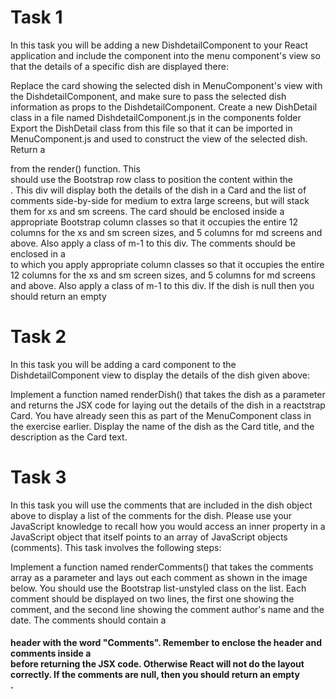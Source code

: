 # Task 1

In this task you will be adding a new DishdetailComponent to your React application and include the component into the menu component's view so that the details of a specific dish are displayed there:

Replace the card showing the selected dish in MenuComponent's view with the DishdetailComponent, and make sure to pass the selected dish information as props to the DishdetailComponent.
Create a new DishDetail class in a file named DishdetailComponent.js in the components folder
Export the DishDetail class from this file so that it can be imported in MenuComponent.js and used to construct the view of the selected dish.
Return a <div> from the render() function. This <div> should use the Bootstrap row class to position the content within the <div>. This div will display both the details of the dish in a Card and the list of comments side-by-side for medium to extra large screens, but will stack them for xs and sm screens.
The card should be enclosed inside a <div> appropriate Bootstrap column classes so that it occupies the entire 12 columns for the xs and sm screen sizes, and 5 columns for md screens and above. Also apply a class of m-1 to this div.
The comments should be enclosed in a <div> to which you apply appropriate column classes so that it occupies the entire 12 columns for the xs and sm screen sizes, and 5 columns for md screens and above. Also apply a class of m-1 to this div.
If the dish is null then you should return an empty <div>

# Task 2

In this task you will be adding a card component to the DishdetailComponent view to display the details of the dish given above:

Implement a function named renderDish() that takes the dish as a parameter and returns the JSX code for laying out the details of the dish in a reactstrap Card. You have already seen this as part of the MenuComponent class in the exercise earlier.
Display the name of the dish as the Card title, and the description as the Card text.

# Task 3

In this task you will use the comments that are included in the dish object above to display a list of the comments for the dish. Please use your JavaScript knowledge to recall how you would access an inner property in a JavaScript object that itself points to an array of JavaScript objects (comments). This task involves the following steps:

Implement a function named renderComments() that takes the comments array as a parameter and lays out each comment as shown in the image below. You should use the Bootstrap list-unstyled class on the list.
Each comment should be displayed on two lines, the first one showing the comment, and the second line showing the comment author's name and the date.
The comments should contain a <h4> header with the word "Comments".
Remember to enclose the header and comments inside a <div> before returning the JSX code. Otherwise React will not do the layout correctly.
If the comments are null, then you should return an empty <div>.
